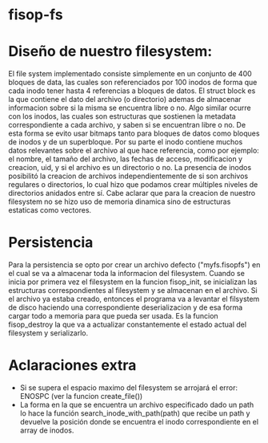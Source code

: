 # fisop-fs

# Diseño de nuestro filesystem:

El file system implementado consiste simplemente en un conjunto de 400 bloques de data, las cuales son referenciados por 100 inodos de forma que cada inodo tener hasta 4 referencias a bloques de datos.
El struct block es la que contiene el dato del archivo (o directorio) ademas de almacenar informacion sobre si la misma se encuentra libre o no. Algo similar ocurre con los inodos, las cuales son estructuras que sostienen la metadata correspondiente a cada archivo, y saben si se encuentran libre o no. De esta forma se evito usar bitmaps tanto para bloques de datos como bloques de inodos y de un superbloque.
Por su parte el inodo contiene muchos datos relevantes sobre el archivo al que hace referencia, como por ejemplo: el nombre, el tamaño del archivo, las fechas de acceso,
modificacion y creacion, uid, y si el archivo es un directorio o no.
La presencia de inodos posibilitó la creacion de archivos independientemente de si son archivos regulares o directorios, lo cual hizo que podamos crear múltiples niveles de directorios anidados entre sí.
Cabe aclarar que para la creacion de nuestro filesystem no se hizo uso de memoria dinamica sino de estructuras estaticas como vectores.

# Persistencia

Para la persistencia se opto por crear un archivo defecto ("myfs.fisopfs") en el cual se va a almacenar toda la informacion del filesystem. Cuando se inicia por primera vez el filesystem en la funcion fisop_init, se inicializan las estructuras correspondientes al filesystem y se almacenan en el archivo.
Si el archivo ya estaba creado, entonces el programa va a levantar el filsystem de disco haciendo una correspondiente deserializacion y de esa forma cargar todo a memoria para que pueda ser usada.
Es la funcion fisop_destroy la que va a actualizar constantemente el estado actual del filesystem y serializarlo.

# Aclaraciones extra

- Si se supera el espacio maximo del filesystem se arrojará el error: ENOSPC (ver la funcion create_file())
- La forma en la que se encuentra un archivo especificado dado un path lo hace la función search_inode_with_path(path) que recibe un path y devuelve la posición donde se encuentra el inodo correspondiente en el array de inodos.
